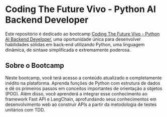 # Coding The Future Vivo - Python AI Backend Developer
Este repositório é dedicado ao bootcamp [Coding The Future Vivo - Python AI Backend Developer](https://www.dio.me/bootcamp/coding-future-vivo-python-ai-backend-developer), uma oportunidade única para desenvolver habilidades sólidas em back-end utilizando Python, uma linguagem dinâmica, de sintaxe simplificada e extremamente poderosa.

## Sobre o Bootcamp
Neste bootcamp, você terá acesso a conteúdo atualizado e completamente inédito na plataforma. Aprenda funções de Python com estrutura de dados e dê os primeiros passos em conceitos importantes de orientação a objetos (POO). Além disso, você aprenderá a integrar esse conhecimento ao framework Fast API e LangChain, aprofundando seus conhecimentos em desenvolvimento web ao construir APIs a partir da metodologia de testes unitários com TDD.
